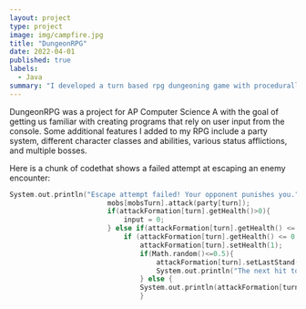 ```yaml
---
layout: project
type: project
image: img/campfire.jpg
title: "DungeonRPG"
date: 2022-04-01
published: true
labels:
  - Java
summary: "I developed a turn based rpg dungeoning game with procedurally generated encounters with difficulty scaling with your level. This game requires you to manage your resources and judging when you should take a risky move or to fall back and live another day."
---
```


DungeonRPG was a project for AP Computer Science A with the goal of getting us familiar with creating programs that rely on user input from the console. Some additional features I added to my RPG include a party system, different character classes and abilities, various status afflictions, and multiple bosses. 

Here is a chunk of codethat shows a failed attempt at escaping an enemy encounter:

```cpp
System.out.println("Escape attempt failed! Your opponent punishes you.");
                        mobs[mobsTurn].attack(party[turn]);
                        if(attackFormation[turn].getHealth()>0){
                            input = 0;
                        } else if(attackFormation[turn].getHealth() <= 0 && attackFormation[turn].getLastStand() == true){
                            if (attackFormation[turn].getHealth() <= 0 && attackFormation[turn].getLastStand() == true){
                                attackFormation[turn].setHealth(1);
                                if(Math.random()<=0.5){
                                    attackFormation[turn].setLastStand(false);
                                    System.out.println("The next hit to " + attackFormation[turn].getName() + " will be fatal");
                                } else {
                                System.out.println(attackFormation[turn].getName() + " is near death's door. The next time they take damage could be fatal");
                                }
```


